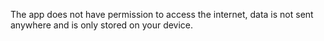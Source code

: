 The app does not have permission to access the internet, data is not sent anywhere and is only stored on your device.
